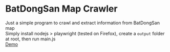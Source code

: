# BatDongSan Map Crawler
Just a simple program to crawl and extract information from BatDongSan map  
Simply install nodejs > playwright (tested on Firefox), create a `output` folder at root, then run main.js  
[Demo](https://www.youtube.com/watch?v=0Ab3y0GQn4w)